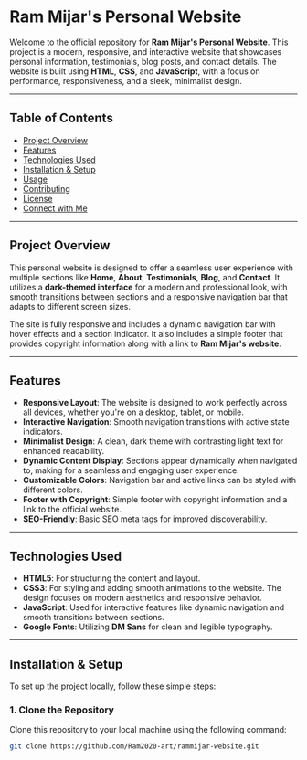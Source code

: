 # Ram Mijar's Personal Website

Welcome to the official repository for **Ram Mijar's Personal Website**. This project is a modern, responsive, and interactive website that showcases personal information, testimonials, blog posts, and contact details. The website is built using **HTML**, **CSS**, and **JavaScript**, with a focus on performance, responsiveness, and a sleek, minimalist design.

---

## Table of Contents
- [Project Overview](#project-overview)
- [Features](#features)
- [Technologies Used](#technologies-used)
- [Installation & Setup](#installation-setup)
- [Usage](#usage)
- [Contributing](#contributing)
- [License](#license)
- [Connect with Me](#connect-with-me)

---

## Project Overview

This personal website is designed to offer a seamless user experience with multiple sections like **Home**, **About**, **Testimonials**, **Blog**, and **Contact**. It utilizes a **dark-themed interface** for a modern and professional look, with smooth transitions between sections and a responsive navigation bar that adapts to different screen sizes.

The site is fully responsive and includes a dynamic navigation bar with hover effects and a section indicator. It also includes a simple footer that provides copyright information along with a link to **Ram Mijar's website**.

---

## Features

- **Responsive Layout**: The website is designed to work perfectly across all devices, whether you're on a desktop, tablet, or mobile.
- **Interactive Navigation**: Smooth navigation transitions with active state indicators.
- **Minimalist Design**: A clean, dark theme with contrasting light text for enhanced readability.
- **Dynamic Content Display**: Sections appear dynamically when navigated to, making for a seamless and engaging user experience.
- **Customizable Colors**: Navigation bar and active links can be styled with different colors.
- **Footer with Copyright**: Simple footer with copyright information and a link to the official website.
- **SEO-Friendly**: Basic SEO meta tags for improved discoverability.

---

## Technologies Used

- **HTML5**: For structuring the content and layout.
- **CSS3**: For styling and adding smooth animations to the website. The design focuses on modern aesthetics and responsive behavior.
- **JavaScript**: Used for interactive features like dynamic navigation and smooth transitions between sections.
- **Google Fonts**: Utilizing **DM Sans** for clean and legible typography.

---

## Installation & Setup

To set up the project locally, follow these simple steps:

### 1. Clone the Repository

Clone this repository to your local machine using the following command:

```bash
git clone https://github.com/Ram2020-art/rammijar-website.git
